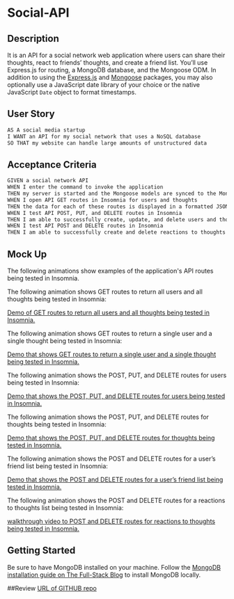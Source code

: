 # Social-API

## Description


It is an API for a social network web application where users can share their thoughts, react to friends’ thoughts, and create a friend list. You’ll use Express.js for routing, a MongoDB database, and the Mongoose ODM. In addition to using the [Express.js](https://www.npmjs.com/package/express) and [Mongoose](https://www.npmjs.com/package/mongoose) packages, you may also optionally use a JavaScript date library of your choice or the native JavaScript `Date` object to format timestamps.

## User Story

```md
AS A social media startup
I WANT an API for my social network that uses a NoSQL database
SO THAT my website can handle large amounts of unstructured data
```

## Acceptance Criteria

```md
GIVEN a social network API
WHEN I enter the command to invoke the application
THEN my server is started and the Mongoose models are synced to the MongoDB database
WHEN I open API GET routes in Insomnia for users and thoughts
THEN the data for each of these routes is displayed in a formatted JSON
WHEN I test API POST, PUT, and DELETE routes in Insomnia
THEN I am able to successfully create, update, and delete users and thoughts in my database
WHEN I test API POST and DELETE routes in Insomnia
THEN I am able to successfully create and delete reactions to thoughts and add and remove friends to a user’s friend list
```

## Mock Up

The following animations show examples of the application's API routes being tested in Insomnia.

The following animation shows GET routes to return all users and all thoughts being tested in Insomnia:

[Demo of GET routes to return all users and all thoughts being tested in Insomnia.](https://watch.screencastify.com/v/ZxjCTf9XqkMCVun4C397)

The following animation shows GET routes to return a single user and a single thought being tested in Insomnia:

[Demo that shows GET routes to return a single user and a single thought being tested in Insomnia.](https://watch.screencastify.com/v/ha9I4UujTUUiFnOF2WZk)

The following animation shows the POST, PUT, and DELETE routes for users being tested in Insomnia:

[Demo that shows the POST, PUT, and DELETE routes for users being tested in Insomnia.](https://watch.screencastify.com/v/7L3tDe2jpzc9KbnDHbN7)

The following animation shows the POST, PUT, and DELETE routes for thoughts being tested in Insomnia:

[Demo that shows the POST, PUT, and DELETE routes for thoughts being tested in Insomnia.](https://watch.screencastify.com/v/Bo8YfLIDTUwOnpO7kk5B)


The following animation shows the POST and DELETE routes for a user’s friend list being tested in Insomnia:

[Demo that shows the POST and DELETE routes for a user’s friend list being tested in Insomnia.](https://watch.screencastify.com/v/NbihwMOLlOXahV3liuFa)

The following animation shows the POST and DELETE routes for a reactions to thoughts list being tested in Insomnia:

[walkthrough video to POST and DELETE routes for reactions to thoughts being tested in Insomnia.](https://watch.screencastify.com/v/yXV18LbvjMkHT9shznDb)

## Getting Started

Be sure to have MongoDB installed on your machine. Follow the [MongoDB installation guide on The Full-Stack Blog](https://coding-boot-camp.github.io/full-stack/mongodb/how-to-install-mongodb) to install MongoDB locally.


##Review
[URL of GITHUB repo](https://github.com/PROGRAMER122223/Social-API.git)
